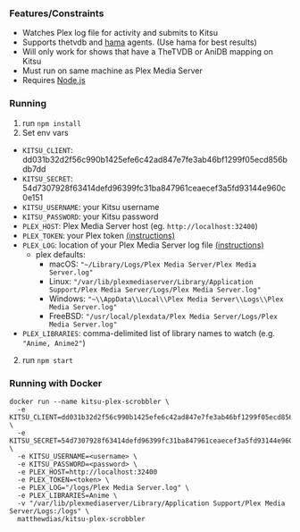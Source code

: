 ### Features/Constraints

- Watches Plex log file for activity and submits to Kitsu
- Supports thetvdb and [hama](https://github.com/ZeroQI/Hama.bundle) agents. (Use hama for best results)
- Will only work for shows that have a TheTVDB or AniDB mapping on Kitsu
- Must run on same machine as Plex Media Server
- Requires [Node.js](http://nodejs.org/)

### Running

1. run `npm install`
2. Set env vars
  - `KITSU_CLIENT`: dd031b32d2f56c990b1425efe6c42ad847e7fe3ab46bf1299f05ecd856bdb7dd
  - `KITSU_SECRET`: 54d7307928f63414defd96399fc31ba847961ceaecef3a5fd93144e960c0e151
  - `KITSU_USERNAME`: your Kitsu username
  - `KITSU_PASSWORD`: your Kitsu password
  - `PLEX_HOST`: Plex Media Server host (eg. `http://localhost:32400`)
  - `PLEX_TOKEN`: your Plex token [(instructions)](https://support.plex.tv/articles/204059436-finding-an-authentication-token-x-plex-token/)
  - `PLEX_LOG`: location of your Plex Media Server log file [(instructions)](https://support.plex.tv/articles/200250417-plex-media-server-log-files/)
    - plex defaults:
      - macOS: `"~/Library/Logs/Plex Media Server/Plex Media Server.log"`
      - Linux: `"/var/lib/plexmediaserver/Library/Application Support/Plex Media Server/Logs/Plex Media Server.log"`
      - Windows: `"~\\AppData\\Local\\Plex Media Server\\Logs\\Plex Media Server.log"`
      - FreeBSD: `"/usr/local/plexdata/Plex Media Server/Logs/Plex Media Server.log"`
  - `PLEX_LIBRARIES`: comma-delimited list of library names to watch (e.g. `"Anime, Anime2"`)
2. run `npm start`

### Running with Docker

```
docker run --name kitsu-plex-scrobbler \
  -e KITSU_CLIENT=dd031b32d2f56c990b1425efe6c42ad847e7fe3ab46bf1299f05ecd856bdb7dd \
  -e KITSU_SECRET=54d7307928f63414defd96399fc31ba847961ceaecef3a5fd93144e960c0e151 \
  -e KITSU_USERNAME=<username> \
  -e KITSU_PASSWORD=<password> \
  -e PLEX_HOST=http://localhost:32400
  -e PLEX_TOKEN=<token> \
  -e PLEX_LOG="/logs/Plex Media Server.log" \
  -e PLEX_LIBRARIES=Anime \
  -v "/var/lib/plexmediaserver/Library/Application Support/Plex Media Server/Logs:/logs" \
  matthewdias/kitsu-plex-scrobbler
```
